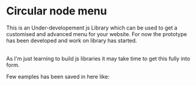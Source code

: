 Circular node menu
==================================================================

This is an Under-developement js Library which can be used to get
a customised and advanced menu for your website. 
For now the prototype has been developed and work on library has started.


<br>
As I'm just learning to build js libraries it may take time to 
get this fully into form.

Few eamples has been saved in here like: 
